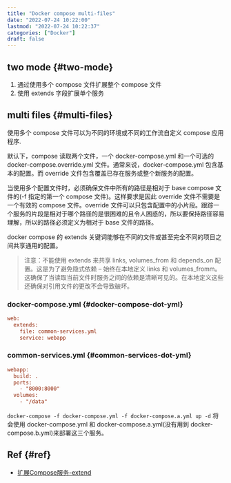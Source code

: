 ```yaml
---
title: "Docker compose multi-files"
date: "2022-07-24 10:22:00"
lastmod: "2022-07-24 10:22:37"
categories: ["Docker"]
draft: false
---
```


## two mode {#two-mode}

1.  通过使用多个 compose 文件扩展整个 compose 文件
2.  使用 extends 字段扩展单个服务


## multi files {#multi-files}

使用多个 compose 文件可以为不同的环境或不同的工作流自定义 compose 应用程序.

默认下，compose 读取两个文件，一个 docker-compose.yml 和一个可选的 docker-compose.override.yml 文件。通常来说，docker-compose.yml 包含基本的配置。而 override 文件包含覆盖已存在服务或整个新服务的配置。

当使用多个配置文件时，必须确保文件中所有的路径是相对于 base compose 文件的(-f 指定的第一个 compose 文件)。这样要求是因此 override 文件不需要是一个有效的 compose 文件。override 文件可以只包含配置中的小片段。跟踪一个服务的片段是相对于哪个路径的是很困难的且令人困惑的，所以要保持路径容易理解，所以的路径必须定义为相对于 base 文件的路径。

docker compose 的 extends 关键词能够在不同的文件或甚至完全不同的项目之间共享通用的配置。

> 注意：不能使用 extends 来共享 links, volumes_from 和 depends_on 配置。这是为了避免隐式依赖 – 始终在本地定义 links 和 volumes_fromm。这确保了当读取当前文件时服务之间的依赖是清晰可见的。在本地定义这些还确保对引用文件的更改不会导致破坏。


### docker-compose.yml {#docker-compose-dot-yml}

```cfg
web:
  extends:
    file: common-services.yml
    service: webapp
```


### common-services.yml {#common-services-dot-yml}

```cfg
webapp:
  build: .
  ports:
    - "8000:8000"
  volumes:
    - "/data"
```

`docker-compose -f docker-compose.yml -f docker-compose.a.yml up -d` 将会使用 docker-compose.yml 和 docker-compose.a.yml(没有用到 docker-compose.b.yml)来部署这三个服务。


## Ref {#ref}

-   [扩展Compose服务-extend](https://www.bookstack.cn/read/dockerdocs/Compose-extends.md#%E6%89%A9%E5%B1%95Compose%E6%9C%8D%E5%8A%A1)